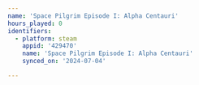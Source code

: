 ```yaml
---
name: 'Space Pilgrim Episode I: Alpha Centauri'
hours_played: 0
identifiers:
  - platform: steam
    appid: '429470'
    name: 'Space Pilgrim Episode I: Alpha Centauri'
    synced_on: '2024-07-04'

---
```

